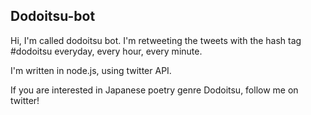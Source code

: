 Dodoitsu-bot
------------

Hi, I'm called dodoitsu bot. I'm retweeting the tweets with the hash tag #dodoitsu everyday, every hour, every minute.

I'm written in node.js, using twitter API.

If you are interested in Japanese poetry genre Dodoitsu, follow me on twitter!

